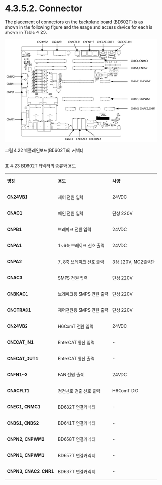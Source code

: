 ﻿# 4.3.5.2. Connector

The placement of connectors on the backplane board (BD602T) is as shown in the following figure and the usage and access device for each is shown in Table 4-23.


![](../../../_assets/4.3.5.2_백플레인보드커넥터.PNG)

그림 4.22 백플레인보드(BD602T)의 커넥터
<br><br>


표 4-23 BD602T 커넥터의 종류와 용도

<table>
<tbody>
<tr class="odd">
<td><p><strong>명칭</strong></p></td>
<td><p><strong>용도</strong></p></td>
<td><p><strong>사양</strong></p></td>
</tr>
<tr class="even">
<td><p><strong>CN24VB1</strong></p></td>
<td><p>제어 전원 입력</p></td>
<td><p>24VDC</p></td>
</tr>
<tr class="odd">
<td><p><strong>CNAC1</strong></p></td>
<td><p>메인 전원 입력</p></td>
<td><p>단상 220V</p></td>
</tr>
<tr class="even">
<td><p><strong>CNPB1</strong></p></td>
<td><p>브레이크 전원 입력</p></td>
<td><p>24VDC</p></td>
</tr>
<tr class="odd">
<td><p><strong>CNPA1</strong></p></td>
<td><p>1~6축 브레이크 신호 출력</p></td>
<td><p>24VDC</p></td>
</tr>
<tr class="even">
<td><p><strong>CNPA2</strong></p></td>
<td><p>7, 8축 브레이크 신호 출력</p></td>
<td><p>3상 220V, MC2출력단</p></td>
</tr>
<tr class="odd">
<td><p><strong>CNAC3</strong></p></td>
<td><p>SMPS 전원 입력</p></td>
<td><p>단상 220V</p></td>
</tr>
<tr class="even">
<td><p><strong>CNBKAC1</strong></p></td>
<td><p>브레이크용 SMPS 전원 출력</p></td>
<td><p>단상 220V</p></td>
</tr>
<tr class="odd">
<td><p><strong>CNCTRAC1</strong></p></td>
<td><p>제어전원용 SMPS 전원 출력</p></td>
<td><p>단상 220V</p></td>
</tr>
<tr class="even">
<td><p><strong>CN24VB2</strong></p></td>
<td><p>H6ComT 전원 입력</p></td>
<td><p>24VDC</p></td>
</tr>
<tr class="odd">
<td><p><strong>CNECAT_IN1</strong></p></td>
<td><p>EhterCAT 통신 입력</p></td>
<td><p>-</p></td>
</tr>
<tr class="even">
<td><p><strong>CNECAT_OUT1</strong></p></td>
<td><p>EhterCAT 통신 출력</p></td>
<td><p>-</p></td>
</tr>
<tr class="odd">
<td><p><strong>CNFN1~3</strong></p></td>
<td><p>FAN 전원 출력</p></td>
<td><p>24VDC</p></td>
</tr>
<tr class="even">
<td><p><strong>CNACFLT1</strong></p></td>
<td><p>정전신호 검출 신호 출력</p></td>
<td><p>H6ComT DIO</p></td>
</tr>
<tr class="odd">
<td><p><strong>CNEC1, CNMC1</strong></p></td>
<td><p>BD632T 연결커넥터</p></td>
<td><p>-</p></td>
</tr>
<tr class="even">
<td><p><strong>CNBS1, CNBS2</strong></p></td>
<td><p>BD641T 연결커넥터</p></td>
<td><p>-</p></td>
</tr>
<tr class="odd">
<td><p><strong>CNPN2, CNPWM2</strong></p></td>
<td><p>BD658T 연결커넥터</p></td>
<td><p>-</p></td>
</tr>
<tr class="even">
<td><p><strong>CNPN1, CNPWM1</strong></p></td>
<td><p>BD657T 연결커넥터</p></td>
<td><p>-</p></td>
</tr>
<tr class="odd">
<td><p><strong>CNPN3, CNAC2, CNR1</strong></p></td>
<td><p>BD667T 연결커넥터</p></td>
<td><p>-</p></td>
</tr>
</tbody>
</table>
